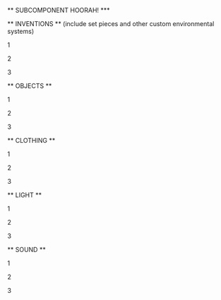 ** SUBCOMPONENT HOORAH! ***

** INVENTIONS ** (include set pieces and other custom environmental systems)

1

2

3

** OBJECTS **

1

2

3

** CLOTHING **

1

2

3

** LIGHT **

1

2

3

** SOUND **

1

2

3
